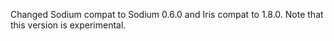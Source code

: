 Changed Sodium compat to Sodium 0.6.0 and Iris compat to 1.8.0. Note that this version is experimental.